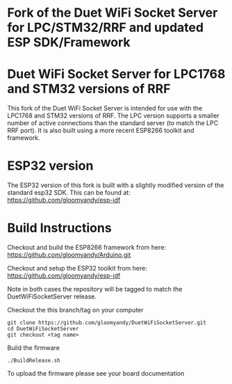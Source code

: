 Fork of the Duet WiFi Socket Server for LPC/STM32/RRF and updated ESP SDK/Framework
===================================================================================

# Duet WiFi Socket Server for LPC1768 and STM32 versions of RRF
This fork of the Duet WiFi Socket Server is intended for use with the LPC1768 and STM32 versions of RRF.
The LPC version supports a smaller number of active connections than the standard server (to match the LPC
RRF port). It is also built using a more recent ESP8266 toolkit and framework.

# ESP32 version
The ESP32 version of this fork is built with a slightly modified version of the standard esp32 SDK. This
can be found at:
    https://github.com/gloomyandy/esp-idf

# Build Instructions

Checkout and build the ESP8266 framework from here:
    https://github.com/gloomyandy/Arduino.git

Checkout and setup the ESP32 toolkit from here:
    https://github.com/gloomyandy/esp-idf

Note in both cases the repository will be tagged to match the DuetWiFiSocketServer release.

Checkout the this branch/tag on your computer

    git clone https://github.com/gloomyandy/DuetWiFiSocketServer.git
    cd DuetWiFiSocketServer
    git checkout <tag name>

Build the firmware

    ./BuildRelease.sh

To upload the firmware please see your board documentation

